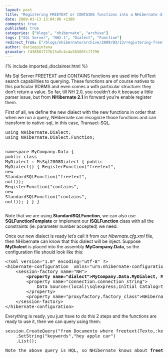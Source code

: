 ```yaml
---
layout: post
title: "Registering FREETEXT or CONTAINS functions into a NHibernate dialect"
date: 2009-03-13 13:04:00 +1300
comments: true
published: true
categories: ["blogs", "nhibernate", "archive"]
tags: ["SQL Server", "NH2.1", "Dialect", "Function"]
redirect_from: ["/blogs/nhibernate/archive/2009/03/13/registering-freetext-or-contains-functions-into-a-nhibernate-dialect.aspx/", "/blogs/nhibernate/archive/2009/03/13/registering-freetext-or-contains-functions-into-a-nhibernate-dialect.html"]
author: darioquintana
gravatar: f436801727b13a5c4c4a38380fc17290
---
```

{% include imported_disclaimer.html %}
<p>Ms Sql Server FREETEXT and CONTAINS functions are used into FullText search capabilities to querying. These functions are of course natives to this particular RDBMS and even comes a with particular structure: they don&rsquo;t return a value. So far, till NH 2.0, you couldn&rsquo;t do it because a little parser issue, but from <b>NHibernate 2.1</b> in forward you&rsquo;re enable register them.</p>
<p>First of all, we define the new dialect with the new functions in order that when we run a query, NHibernate can recognize those functions and can transform to native-sql, in this case, Transact-SQL.</p>
<!-- code formatted by http://manoli.net/csharpformat/ -->
<pre class="csharpcode"><span class="kwrd">using</span> NHibernate.Dialect;
<span class="kwrd">using</span> NHibernate.Dialect.Function;

<span class="kwrd">namespace</span> MyCompany.Data
{
    <span class="kwrd">public</span> <span class="kwrd">class</span> MyDialect : MsSql2008Dialect
    {
        <span class="kwrd">public</span> MyDialect()
        {
            RegisterFunction(<span class="str">"freetext"</span>, <span class="kwrd">new</span> StandardSQLFunction(<span class="str">"freetext"</span>, <span class="kwrd">null</span>));
            RegisterFunction(<span class="str">"contains"</span>, <span class="kwrd">new</span> StandardSQLFunction(<span class="str">"contains"</span>, <span class="kwrd">null</span>));
        }
    }
}</pre>
<p>Note that we are using <b>StandardSQLFunction</b>, we can also use <b>SQLFunctionTemplate</b> or implement our <b>ISQLFunction</b> class with all the constraints (ie: parameter number accepted) we need.</p>
<p>Once our new dialect is ready let&rsquo;s call it from our <i>hibernate.cfg.xml</i> file, then NHibernate can know that this dialect will be inject. Suppose <b>MyDialect</b> is placed into the assembly <b>MyCompany.Data</b>, so the configuration file should look like this:</p>
<!-- code formatted by http://manoli.net/csharpformat/ -->
<pre class="csharpcode"><span class="kwrd">&lt;?</span><span class="html">xml</span> <span class="attr">version</span><span class="kwrd">="1.0"</span> <span class="attr">encoding</span><span class="kwrd">="utf-8"</span> ?<span class="kwrd">&gt;</span>
<span class="kwrd">&lt;</span><span class="html">hibernate-configuration</span>  <span class="attr">xmlns</span><span class="kwrd">="urn:nhibernate-configuration-2.2"</span> <span class="kwrd">&gt;</span>
    <span class="kwrd">&lt;</span><span class="html">session-factory</span> <span class="attr">name</span><span class="kwrd">="NH"</span><span class="kwrd">&gt;</span>        
        <b><span class="kwrd">&lt;</span><span class="html">property</span> <span class="attr">name</span><span class="kwrd">="dialect"</span><span class="kwrd">&gt;</span>MyCompany.Data.MyDialect, MyCompany.Data<span class="kwrd">&lt;/</span><span class="html">property</span><span class="kwrd">&gt;</span></b>
        <span class="kwrd">&lt;</span><span class="html">property</span> <span class="attr">name</span><span class="kwrd">="connection.connection_string"</span><span class="kwrd">&gt;</span>
            Data Source=(local)\sqlexpress;Initial Catalog=test;Integrated Security = true
        <span class="kwrd">&lt;/</span><span class="html">property</span><span class="kwrd">&gt;</span>
        <span class="kwrd">&lt;</span><span class="html">property</span> <span class="attr">name</span><span class="kwrd">="proxyfactory.factory_class"</span><span class="kwrd">&gt;</span>NHibernate.ByteCode.LinFu.ProxyFactoryFactory, NHibernate.ByteCode.LinFu<span class="kwrd">&lt;/</span><span class="html">property</span><span class="kwrd">&gt;</span>
    <span class="kwrd">&lt;/</span><span class="html">session-factory</span><span class="kwrd">&gt;</span>
<span class="kwrd">&lt;/</span><span class="html">hibernate-configuration</span><span class="kwrd">&gt;</span></pre>
<p>Everything is ready, you just have to do this 2 steps and the functions are ready to use it, then we can query using them.</p>
<!-- code formatted by http://manoli.net/csharpformat/ -->
<pre class="csharpcode">session.CreateQuery(<span class="str">"from Documento where freetext(Texto,:keywords)"</span>)
    .SetString(<span class="str">"keywords"</span>,<span class="str">"hey apple car"</span>)
    .List();</pre>
<pre class="csharpcode">Note the above query is HQL, so NHibernate knows about <b>freetext</b> and can operate with it.</pre>
